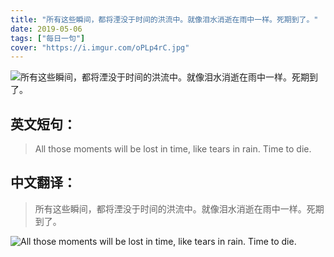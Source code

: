 ```yaml
---
title: "所有这些瞬间，都将湮没于时间的洪流中。就像泪水消逝在雨中一样。死期到了。"
date: 2019-05-06
tags: ["每日一句"]
cover: "https://i.imgur.com/oPLp4rC.jpg"
---
```


![所有这些瞬间，都将湮没于时间的洪流中。就像泪水消逝在雨中一样。死期到了。](https://i.imgur.com/fpyhycr.jpg)

## 英文短句：
> All those moments will be lost in time, like tears in rain. Time to die.

<!--more-->

## 中文翻译：
> 所有这些瞬间，都将湮没于时间的洪流中。就像泪水消逝在雨中一样。死期到了。

![All those moments will be lost in time, like tears in rain. Time to die.](https://i.imgur.com/YAp6LT4.jpg)

